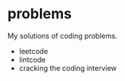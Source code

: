 # problems
My solutions of coding problems.
 - leetcode
 - lintcode
 - cracking the coding interview
